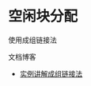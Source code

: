 # 空闲块分配

使用成组链接法

文档博客

+ [实例讲解成组链接法](https://blog.csdn.net/Ajay666/article/details/73569654?tdsourcetag=s_pctim_aiomsg)